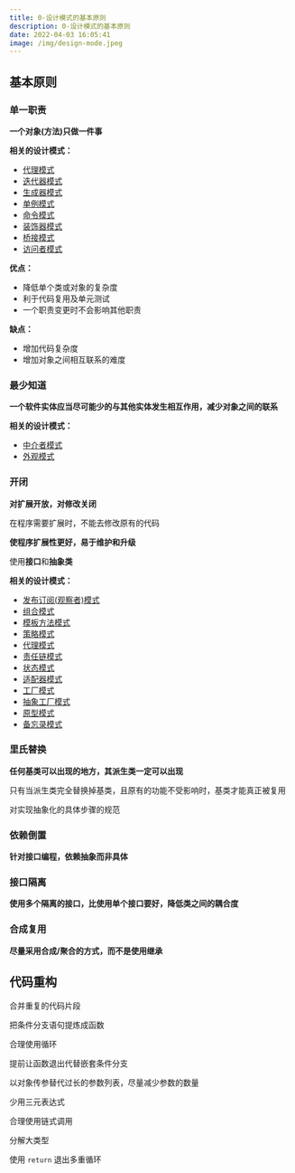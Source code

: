```yaml
---
title: 0-设计模式的基本原则
description: 0-设计模式的基本原则
date: 2022-04-03 16:05:41
image: /img/design-mode.jpeg
---
```



## 基本原则

### 单一职责

**一个对象(方法)只做一件事**

**相关的设计模式：**
- [代理模式](/notebook/design-patterns/03-proxy-mode)
- [迭代器模式](/notebook/design-patterns/04-iterator-mode)
- [生成器模式](/notebook/design-patterns/17-generator-mode)
- [单例模式](/notebook/design-patterns/01-singleton)
- [命令模式](/notebook/design-patterns/06-command-mode)
- [装饰器模式](/notebook/design-patterns/12-decorator-mode)
- [桥接模式](/notebook/design-patterns/19-bridge-mode)
- [访问者模式](/notebook/design-patterns/22-visitor-mode)

**优点：**
- 降低单个类或对象的复杂度
- 利于代码复用及单元测试
- 一个职责变更时不会影响其他职责

**缺点：**
- 增加代码复杂度
- 增加对象之间相互联系的难度

### 最少知道

**一个软件实体应当尽可能少的与其他实体发生相互作用，减少对象之间的联系**

**相关的设计模式：**
- [中介者模式](/notebook/design-patterns/11-mediator-mode)
- [外观模式](/notebook/design-patterns/20-appearance-mode)

### 开闭

**对扩展开放，对修改关闭**

在程序需要扩展时，不能去修改原有的代码

**使程序扩展性更好，易于维护和升级**

使用**接口**和**抽象类**

**相关的设计模式：**
- [发布订阅(观察者)模式](/notebook/design-patterns/05-observer-mode)
- [组合模式](/notebook/design-patterns/07-composite-mode)
- [模板方法模式](/notebook/design-patterns/08-template-mode)
- [策略模式](/notebook/design-patterns/02-strategy-mode)
- [代理模式](/notebook/design-patterns/03-proxy-mode)
- [责任链模式](/notebook/design-patterns/10-cor-mode)
- [状态模式](/notebook/design-patterns/13-state-mode)
- [适配器模式](/notebook/design-patterns/14-adapter-mode)
- [工厂模式](/notebook/design-patterns/15-factory-mode)
- [抽象工厂模式](/notebook/design-patterns/16-abstract-factory-mode)
- [原型模式](/notebook/design-patterns/18-prototype-mode)
- [备忘录模式](/notebook/design-patterns/21-memo-mode)

### 里氏替换

**任何基类可以出现的地方，其派生类一定可以出现**

只有当派生类完全替换掉基类，且原有的功能不受影响时，基类才能真正被复用

对实现抽象化的具体步骤的规范

### 依赖倒置

**针对接口编程，依赖抽象而非具体**

### 接口隔离

**使用多个隔离的接口，比使用单个接口要好，降低类之间的耦合度**

### 合成复用

**尽量采用合成/聚合的方式，而不是使用继承**

## 代码重构

合并重复的代码片段

把条件分支语句提炼成函数

合理使用循环

提前让函数退出代替嵌套条件分支

以对象传参替代过长的参数列表，尽量减少参数的数量

少用三元表达式

合理使用链式调用

分解大类型

使用 `return` 退出多重循环